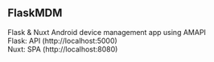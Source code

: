 ## FlaskMDM
Flask & Nuxt Android device management app using AMAPI  
Flask: API (http://localhost:5000)  
Nuxt: SPA (http://localhost:8080)
